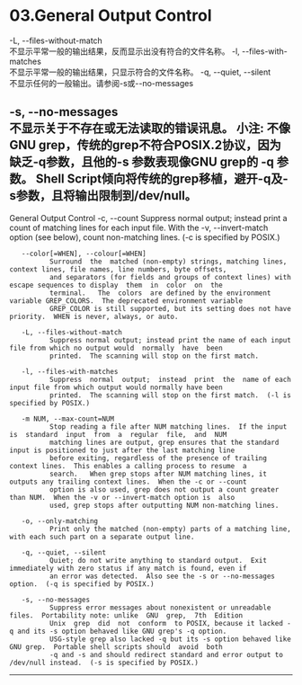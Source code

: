 # 03.General Output Control

 -L, --files-without-match         
         不显示平常一般的输出结果，反而显示出没有符合的文件名称。
-l, --files-with-matches    
         不显示平常一般的输出结果，只显示符合的文件名称。
-q, --quiet, --silent             
         不显示任何的一般输出。请参阅-s或--no-messages

-s, --no-messages            
         不显示关于不存在或无法读取的错误讯息。
         小注: 不像GNU grep，传统的grep不符合POSIX.2协议，因为缺乏-q参数，且他的-s 参数表现像GNU grep的 -q 参数。
         Shell Script倾向将传统的grep移植，避开-q及-s参数，且将输出限制到/dev/null。
----------------------------------------------------------------------------------------------------------------------------------
General Output Control
       -c, --count
              Suppress normal output; instead print a count of matching lines for each input file.  With the -v,  --invert-match
              option (see below), count non-matching lines.  (-c is specified by POSIX.)

       --color[=WHEN], --colour[=WHEN]
              Surround  the  matched (non-empty) strings, matching lines, context lines, file names, line numbers, byte offsets,
              and separators (for fields and groups of context lines) with escape sequences to display  them  in  color  on  the
              terminal.   The  colors  are defined by the environment variable GREP_COLORS.  The deprecated environment variable
              GREP_COLOR is still supported, but its setting does not have priority.  WHEN is never, always, or auto.

       -L, --files-without-match
              Suppress normal output; instead print the name of each input file from which no output would  normally  have  been
              printed.  The scanning will stop on the first match.

       -l, --files-with-matches
              Suppress  normal  output;  instead  print  the  name of each input file from which output would normally have been
              printed.  The scanning will stop on the first match.  (-l is specified by POSIX.)

       -m NUM, --max-count=NUM
              Stop reading a file after NUM matching lines.  If the input is  standard  input  from  a  regular  file,  and  NUM
              matching lines are output, grep ensures that the standard input is positioned to just after the last matching line
              before exiting, regardless of the presence of trailing context lines.  This enables a calling process to resume  a
              search.   When grep stops after NUM matching lines, it outputs any trailing context lines.  When the -c or --count
              option is also used, grep does not output a count greater than NUM.  When the -v or --invert-match option is  also
              used, grep stops after outputting NUM non-matching lines.

       -o, --only-matching
              Print only the matched (non-empty) parts of a matching line, with each such part on a separate output line.

       -q, --quiet, --silent
              Quiet; do not write anything to standard output.  Exit immediately with zero status if any match is found, even if
              an error was detected.  Also see the -s or --no-messages option.  (-q is specified by POSIX.)

       -s, --no-messages
              Suppress error messages about nonexistent or unreadable files.  Portability note: unlike  GNU  grep,  7th  Edition
              Unix  grep  did  not  conform  to POSIX, because it lacked -q and its -s option behaved like GNU grep's -q option.
              USG-style grep also lacked -q but its -s option behaved like GNU grep.  Portable shell scripts should  avoid  both
              -q and -s and should redirect standard and error output to /dev/null instead.  (-s is specified by POSIX.)
----------------------------------------------------------------------------------------------------------------------------------

